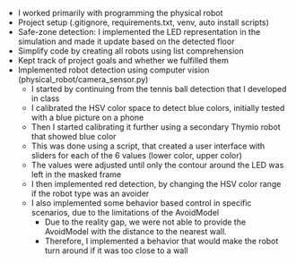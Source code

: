 - I worked primarily with programming the physical robot
- Project setup (.gitignore, requirements.txt, venv, auto install scripts)
- Safe-zone detection: I implemented the LED representation in the simulation and made it update based on the detected floor
- Simplify code by creating all robots using list comprehension
- Kept track of project goals and whether we fulfilled them
- Implemented robot detection using computer vision (physical_robot/camera_sensor.py)
  - I started by continuing from the tennis ball detection that I developed in class
  - I calibrated the HSV color space to detect blue colors, initially tested with a blue picture on a phone
  - Then I started calibrating it further using a secondary Thymio robot that showed blue color
  - This was done using a script, that created a user interface with sliders for each of the 6 values (lower color, upper color)
  - The values were adjusted until only the contour around the LED was left in the masked frame
  - I then implemented red detection, by changing the HSV color range if the robot type was an avoider
  - I also implemented some behavior based control in specific scenarios, due to the limitations of the AvoidModel
    - Due to the reality gap, we were not able to provide the AvoidModel with the distance to the nearest wall.
    - Therefore, I implemented a behavior that would make the robot turn around if it was too close to a wall
